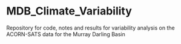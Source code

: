 # MDB_Climate_Variability
Repository for code, notes and results for variability analysis on the ACORN-SATS data for the Murray Darling Basin
